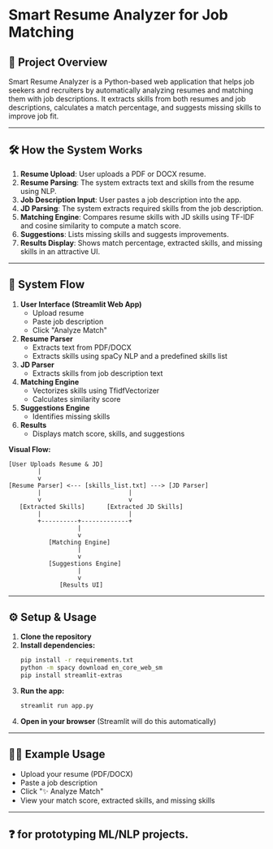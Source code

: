 # Smart Resume Analyzer for Job Matching

## 🚀 Project Overview

Smart Resume Analyzer is a Python-based web application that helps job seekers and recruiters by automatically analyzing resumes and matching them with job descriptions. It extracts skills from both resumes and job descriptions, calculates a match percentage, and suggests missing skills to improve job fit.

---

## 🛠️ How the System Works

1. **Resume Upload**: User uploads a PDF or DOCX resume.
2. **Resume Parsing**: The system extracts text and skills from the resume using NLP.
3. **Job Description Input**: User pastes a job description into the app.
4. **JD Parsing**: The system extracts required skills from the job description.
5. **Matching Engine**: Compares resume skills with JD skills using TF-IDF and cosine similarity to compute a match score.
6. **Suggestions**: Lists missing skills and suggests improvements.
7. **Results Display**: Shows match percentage, extracted skills, and missing skills in an attractive UI.

---

## 🔄 System Flow

1. **User Interface (Streamlit Web App)**
    - Upload resume
    - Paste job description
    - Click "Analyze Match"
2. **Resume Parser**
    - Extracts text from PDF/DOCX
    - Extracts skills using spaCy NLP and a predefined skills list
3. **JD Parser**
    - Extracts skills from job description text
4. **Matching Engine**
    - Vectorizes skills using TfidfVectorizer
    - Calculates similarity score
5. **Suggestions Engine**
    - Identifies missing skills
6. **Results**
    - Displays match score, skills, and suggestions

**Visual Flow:**

```
[User Uploads Resume & JD] 
        | 
        v
[Resume Parser] <--- [skills_list.txt] ---> [JD Parser]
        |                        |
        v                        v
   [Extracted Skills]      [Extracted JD Skills]
        |                        |
        +----------+-------------+
                   |
                   v
           [Matching Engine]
                   |
                   v
           [Suggestions Engine]
                   |
                   v
              [Results UI]
```

---

## ⚙️ Setup & Usage

1. **Clone the repository**
2. **Install dependencies:**
   ```sh
   pip install -r requirements.txt
   python -m spacy download en_core_web_sm
   pip install streamlit-extras
   ```
3. **Run the app:**
   ```sh
   streamlit run app.py
   ```
4. **Open in your browser** (Streamlit will do this automatically)

---

## 🧑‍💻 Example Usage

- Upload your resume (PDF/DOCX)
- Paste a job description
- Click "✨ Analyze Match"
- View your match score, extracted skills, and missing skills

---

## ❓  for prototyping ML/NLP projects.


